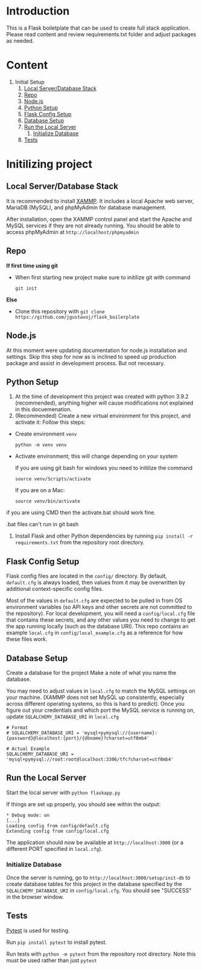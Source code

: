# Introduction

This is a Flask boiletplate that can be used to create full stack application. Please read content and review requirements.txt folder and adjust packages as needed.

# Content

1. Initial Setup
   1. [Local Server/Database Stack](#local-serverdatabase-stack)
   1. [Repo](#repo)
   1. [Node.js](#nodejs)
   1. [Python Setup](#python-setup)
   1. [Flask Config Setup](#flask-config-setup)
   1. [Database Setup](#database-setup)
   1. [Run the Local Server](#run-the-local-server)
      1. [Initialize Database](#initialize-database)
   1. [Tests](#tests)

# Initilizing project

## Local Server/Database Stack

It is recommended to install [XAMMP](https://www.apachefriends.org/index.html). It includes a local Apache web server, MariaDB (MySQL), and phpMyAdmin for database management.

After installation, open the XAMMP control panel and start the Apache and MySQL services if they are not already running. You should be able to access phpMyAdmin at `http://localhost/phpmyadmin`

## Repo

<b> If first time using git </b>

- When first starting new project make sure to initilize git with command

  `git init`

<b> Else </b>

- Clone this repository with `git clone https://github.com/jgustavoj/flask_boilerplate`

## Node.js

At this moment were updating documentation for node.js installation and settings. Skip this step for now as is inclined to speed up production package and assist in development process. But not necessary.

<!---
[Node.js is required in this project primarily for Webpack, which bundles and minifies SCSS->CSS and JavaScript.

1. (Recommended) Install [NVM](https://github.com/nvm-sh/nvm) to manage multiple node versions. If using Windows, install [`nvm-windows`](https://github.com/coreybutler/nvm-windows)
    * For `nvm-windows` it is recommended to use the installer found in `nvm-setup.zip` at https://github.com/coreybutler/nvm-windows/releases
1. Install nodejs -- [https://nodejs.org/en/download/](https://nodejs.org/en/download/)
    * As of 2022, node 14.15.4 LTS is confirmed to be working with this project
    * If using NVM, use e.g. `nvm install 14.15.4` followed by `nvm use 14.15.4`
1. Run `npm install` from the repository root directory to install all required node modules. This may take a few minutes.
    * There may be a warning message about security updates. `npm audit fix` should (hopefully) resolve these.

    * For potential issues with rpm install and nan run the following commands to install nan globally:

    	`npm i -g nan`

    	`export NODE_PATH=$(npm root -g)`

    * Common error `npm WARN enoent ENOENT: no such file or directory, open 'C:\Users\Nuwanst\package.json'`
    * Follow this steps:

		a) Delete package.json and package-lock.json file

		b) type `npm init`

		c) type `npm install`


    * For Mac users and potential issues with No Xcode or CLT version detected, follow the following instructions:

		a) First, get the location of the installed command-line tools by running the command below:

		`xcode-select --print-path`

		b) Knowing the path to the currently installed command-line tools from the previous step, You can now go ahead and
	    remove it from the system. For the next set of commands, you need sudo privileges to run successfully.

	    `sudo rm -r -f /Library/Developer/CommandLineTools`

		c) Proceed to run the following command:

		`xcode-select --install`

		d)Finally continue to use the npm package managment tool to install dependencies:

		`npm install`

1. To confirm node/webpack setup, run `npm run build` to recompile assets. If there aren't any obvious error messages, it probably worked. To be doubly sure, you can delete `static/css/*.bundle.min.css` and `static/js/*.bundle.min.js` files prior to running `npm run build` and see if they reappear after it runs.


Typically, you should only need `npm run build` to rebuild all static assets. However, these are the other options:

* `npm run build-dev`

    Build only non-minified files. (I.e. `.bundle.css` and `.bundle.js` files).

* `npm run build-prod`

    Build only minified files. (I.e. `.bundle.min.css` and `.bundle.min.js` files).

* `npm run build`

    Build everything. Effectively the same as running `build-dev` and then `build-prod`
](url)

-->

## Python Setup

1. At the time of development this project was created with python 3.9.2 (recommended), anything higher will cause modifications not explained in this docuemenation.
1. (Recommended) Create a new virtual environment for this project, and activate it: Follow this steps:

- Create environment `venv`

  `python -m venv venv`

- Activate environment; this will change depending on your system

  If you are using git bash for windows you need to initilize the command

  `source venv/Scripts/activate`

  If you are on a Mac:

  `source venv/bin/activate`

if you are using CMD then the activate.bat should work fine.

.bat files can't run in git bash

1. Install Flask and other Python dependencies by running `pip install -r requirements.txt` from the repository root directory.

## Flask Config Setup

Flask config files are located in the `config/` directory. By default, `default.cfg` is always loaded, then values from it may be overwritten by additional context-specific config files.

Most of the values in `default.cfg` are expected to be pulled in from OS environment variables (so API keys and other secrets are not committed to the repository). For local development, you will need a `config/local.cfg` file that contains these secrets, and any other values you need to change to get the app running locally (such as the database URI). This repo contains an example `local.cfg` in `config/local_example.cfg` as a reference for how these files work.

## Database Setup

Create a database for the project Make a note of what you name the database.

You may need to adjust values in `local.cfg` to match the MySQL settings on your machine. (XAMMP does not set MySQL up consistently, especially across different operating systems, so this is hard to predict). Once you figure out your credentials and which port the MySQL service is running on, update `SQLALCHEMY_DATABASE_URI` in `local.cfg`

    # Format
    # SQLALCHEMY_DATABASE_URI = 'mysql+pymysql://{username}:{password}@localhost:{port}/{dbname}?charset=utf8mb4'

    # Actual Example
    SQLALCHEMY_DATABASE_URI = 'mysql+pymysql://root:root@localhost:3306/tfc?charset=utf8mb4'

## Run the Local Server

Start the local server with `python flaskapp.py`

If things are set up properly, you should see within the output:

    * Debug mode: on
    [...]
    Loading config from config/default.cfg
    Extending config from config/local.cfg

The application should now be available at `http://localhost:3000` (or a different PORT specified in `local.cfg`).

### Initialize Database

Once the server is running, go to `http://localhost:3000/setup/init-db` to create database tables for this project in the database specified by the `SQLALCHEMY_DATABASE_URI` in `config/local.cfg`. You should see "SUCCESS" in the browser window.

## Tests

[Pytest](https://pytest.org/) is used for testing.

Run `pip install pytest` to install pytest.

Run tests with `python -m pytest` from the repository root directory. Note this must be used rather than just `pytest`
